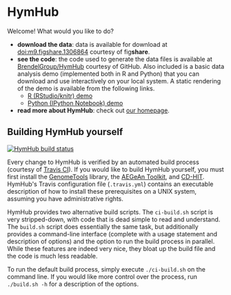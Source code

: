 # HymHub

Welcome! What would you like to do?

* **download the data**: data is available for download at [doi:m9.figshare.1306864][doi] courtesy of fig**share**.
* **see the code**: the code used to generate the data files is available at [BrendelGroup/HymHub][github] courtesy of GitHub.
  Also included is a basic data analysis demo (implemented both in R and Python) that you can download and use interactively on your local system.
  A static rendering of the demo is available from the following links.
  * [R (RStudio/knitr) demo][rpubs]
  * [Python (IPython Notebook) demo][ipynb]
* **read more about HymHub**: check out [our homepage][homepage].

[doi]: http://dx.doi.org/10.6084/m9.figshare.1306864
[github]: https://github.com/BrendelGroup/HymHub
[rpubs]: http://rpubs.com/danielstandage/hymhubdemo
[ipynb]: https://github.com/BrendelGroup/HymHub/blob/master/data/HymHubDemo.ipynb
[homepage]: http://brendelgroup.github.io/HymHub

## Building HymHub yourself

[![HymHub build status](https://api.travis-ci.org/BrendelGroup/HymHub.svg?branch=master)](https://travis-ci.org/BrendelGroup/HymHub)

Every change to HymHub is verified by an automated build process (courtesy of [Travis CI][travis]).
If you would like to build HymHub yourself, you must first install the [GenomeTools][genometools] library, the [AEGeAn Toolkit][aegean], and [CD-HIT][cdhit].
HymHub's Travis configuration file (`.travis.yml`) contains an executable description of how to install these prerequisites on a UNIX system, assuming you have administrative rights.

HymHub provides two alternative build scripts.
The `ci-build.sh` script is very stripped-down, with code that is dead simple to read and understand.
The `build.sh` script does essentially the same task, but additionally provides a command-line interface (complete with a usage statement and description of options) and the option to run the build process in parallel.
While these features are indeed very nice, they bloat up the build file and the code is much less readable.

To run the default build process, simply execute `./ci-build.sh` on the command line.
If you would like more control over the process, run `./build.sh -h` for a description of the options.

[travis]: https://travis-ci.org/BrendelGroup/HymHub
[genometools]: http://genometools.org
[aegean]: http://standage.github.io/AEGeAn
[cdhit]: http://weizhongli-lab.org/cd-hit
